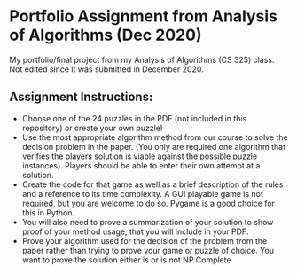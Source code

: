 # Portfolio Assignment from Analysis of Algorithms (Dec 2020)
My portfolio/final project from my Analysis of Algorithms (CS 325) class. Not edited since it was submitted in December 2020.

## Assignment Instructions:

- Choose one of the 24 puzzles in the PDF (not included in this repository) or create your own puzzle!
- Use the most appropriate algorithm method from our course to solve the decision problem in the paper. (You only are required one algorithm that verifies the players solution is viable against the possible puzzle instances). Players should be able to enter their own attempt at a solution. 
- Create the code for that game as well as a brief description of the rules and a reference to its time complexity. A GUI playable game is not required, but you are welcome to do so. Pygame is a good choice for this in Python. 
- You will also need to prove a summarization of your solution to show proof of your method usage, that you will include in your PDF.
- Prove your algorithm used for the decision of the problem from the paper rather than trying to prove your game or puzzle of choice. You want to prove the solution either is or is not NP Complete
